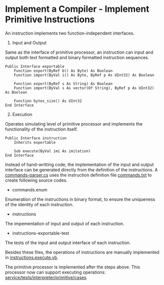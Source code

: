 # Implement a Compiler - Implement Primitive Instructions

An instruction implements two function-independent interfaces.

1. Input and Output

Same as the interface of primitive processor, an instruction can input and
output both text formatted and binary formatted instruction sequences.

```
Public Interface exportable
    Function export(ByRef b() As Byte) As Boolean
    Function import(ByVal i() As Byte, ByRef p As UInt32) As Boolean

    Function export(ByRef s As String) As Boolean
    Function import(ByVal s As vector(Of String), ByRef p As UInt32) As Boolean

    Function bytes_size() As UInt32
End Interface
```

2. Execution

Operates simulating level of primitive processor and implements the
functionality of the instruction itself.

```
Public Interface instruction
    Inherits exportable

    Sub execute(ByVal imi As imitation)
End Interface
```

Instead of hand-writting code, the implementation of the input and output
interface can be generated directly from the definition of the instructions. A
[commands-parser.cs](https://github.com/Hzj-jie/osi.net/blob/master/service/interpreter/primitive/codegen/commands-parser.cs)
uses the instruction definition file
[commands.txt](https://github.com/Hzj-jie/osi.net/blob/master/service/interpreter/primitive/commands.txt)
to create following source codes.

- commands.enum

Enumeration of the instructions in binary format, to ensure the uniqueness of
the identity of each instruction.

- instructions

The impementation of input and output of each instruction.

- instructions-exportable-test

The tests of the input and output interface of each instruction.

Besides these files, the operations of instructions are manually implemented in
[instructions.execute.vb](https://github.com/Hzj-jie/osi.net/blob/master/service/interpreter/primitive/instructions.execute.vb).

The primitive processor is implemented after the steps above. This processor now
can support executing operations:
[service/tests/interpreter/primitive/cases](https://github.com/Hzj-jie/osi.net/tree/master/service/tests/interpreter/primitive/cases).
